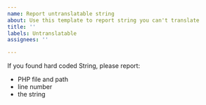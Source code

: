 ```yaml
---
name: Report untranslatable string
about: Use this template to report string you can't translate
title: ''
labels: Untranslatable
assignees: ''

---
```


If you found hard coded String, please report: 

- PHP file and path
- line number
- the string
